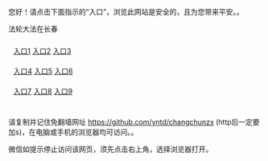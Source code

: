 您好！请点击下面指示的“入口”，浏览此网站是安全的，且为您带来平安。。 <br/>

法轮大法在长春<br/>
<div style="padding:10px"><a href="https://j.mp/zcc3366" id="ccLink1" rel="nofollow">入口1</a> <a href="https://j.mp/zcc3366" id="ccLink2" rel="nofollow">入口2</a> <a href="https://j.mp/zcc3366" id="ccLink3" rel="nofollow">入口3</a></div>

<div style="padding:10px" ><a href="https://j.mp/zcc3366" id="ccLink4" rel="nofollow">入口4</a> <a href="https://j.mp/zcc3366" id="ccLink5" rel="nofollow">入口5</a> <a href="https://j.mp/zcc3366" id="ccLink6" rel="nofollow">入口6</a></div>

<div style="padding:10px"><a href="https://j.mp/zcc3366" id="ccLink7" rel="nofollow">入口7</a> <a href="https://j.mp/zcc3366" id="ccLink8" rel="nofollow">入口8</a> <a href="https://j.mp/zcc3366" id="ccLink9" rel="nofollow">入口9</a></div>

<br/>

请复制并记住免翻墙网址 https://github.com/yntd/changchunzx (http后一定要加s)，在电脑或手机的浏览器均可访问。。<br/>

微信如提示停止访问该网页，须先点击右上角，选择浏览器打开。
